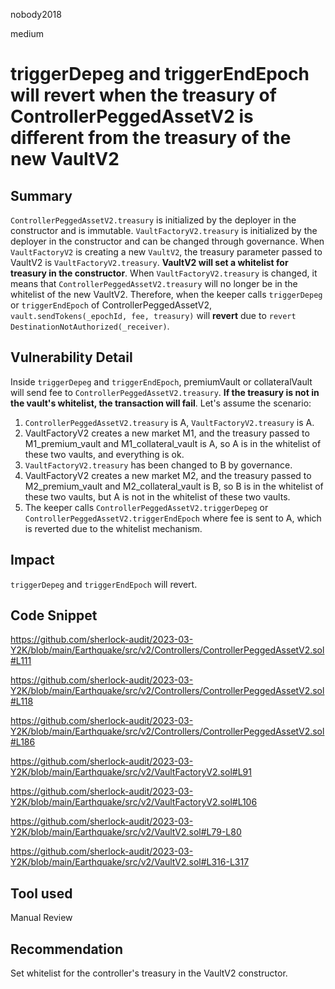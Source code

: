 nobody2018

medium

# triggerDepeg and triggerEndEpoch will revert when the treasury of ControllerPeggedAssetV2 is different from the treasury of the new VaultV2

## Summary

`ControllerPeggedAssetV2.treasury` is initialized by the deployer in the constructor and is immutable. `VaultFactoryV2.treasury` is initialized by the deployer in the constructor and can be changed through governance. When `VaultFactoryV2` is creating a new `VaultV2`, the treasury parameter passed to VaultV2 is `VaultFactoryV2.treasury`. **VaultV2 will set a whitelist for treasury in the constructor**. When `VaultFactoryV2.treasury` is changed, it means that `ControllerPeggedAssetV2.treasury` will no longer be in the whitelist of the new VaultV2. Therefore, when the keeper calls `triggerDepeg` or `triggerEndEpoch` of ControllerPeggedAssetV2, `vault.sendTokens(_epochId, fee, treasury)` will **revert** due to  `revert DestinationNotAuthorized(_receiver)`.

## Vulnerability Detail

Inside `triggerDepeg` and `triggerEndEpoch`, premiumVault or collateralVault will send fee to `ControllerPeggedAssetV2.treasury`. **If the treasury is not in the vault's whitelist, the transaction will fail**. Let's assume the scenario:

1.  `ControllerPeggedAssetV2.treasury` is A, `VaultFactoryV2.treasury` is A.
2.  VaultFactoryV2 creates a new market M1, and the treasury passed to M1_premium_vault and M1_collateral_vault is A, so A is in the whitelist of these two vaults, and everything is ok.
3.  `VaultFactoryV2.treasury` has been changed to B by governance.
4.  VaultFactoryV2 creates a new market M2, and the treasury passed to M2_premium_vault and M2_collateral_vault is B, so B is in the whitelist of these two vaults, but A is not in the whitelist of these two vaults.
5.  The keeper calls `ControllerPeggedAssetV2.triggerDepeg` or `ControllerPeggedAssetV2.triggerEndEpoch` where fee is sent to A, which is reverted due to the whitelist mechanism.

## Impact

`triggerDepeg` and `triggerEndEpoch` will revert.

## Code Snippet

https://github.com/sherlock-audit/2023-03-Y2K/blob/main/Earthquake/src/v2/Controllers/ControllerPeggedAssetV2.sol#L111

https://github.com/sherlock-audit/2023-03-Y2K/blob/main/Earthquake/src/v2/Controllers/ControllerPeggedAssetV2.sol#L118

https://github.com/sherlock-audit/2023-03-Y2K/blob/main/Earthquake/src/v2/Controllers/ControllerPeggedAssetV2.sol#L186

https://github.com/sherlock-audit/2023-03-Y2K/blob/main/Earthquake/src/v2/VaultFactoryV2.sol#L91

https://github.com/sherlock-audit/2023-03-Y2K/blob/main/Earthquake/src/v2/VaultFactoryV2.sol#L106

https://github.com/sherlock-audit/2023-03-Y2K/blob/main/Earthquake/src/v2/VaultV2.sol#L79-L80

https://github.com/sherlock-audit/2023-03-Y2K/blob/main/Earthquake/src/v2/VaultV2.sol#L316-L317

## Tool used

Manual Review

## Recommendation

Set whitelist for the controller's treasury in the VaultV2 constructor.